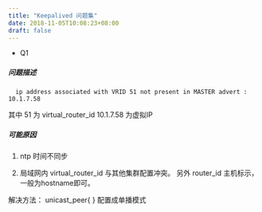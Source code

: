 ```yaml
---
title: "Keepalived 问题集"
date: 2018-11-05T10:08:23+08:00
draft: false
---
```


- Q1 

##### 问题描述 
```
  ip address associated with VRID 51 not present in MASTER advert : 10.1.7.58
```
其中 51 为 virtual_router_id 10.1.7.58 为虚拟IP

##### 可能原因
 
1. ntp 时间不同步

2. 局域网内 virtual_router_id 与其他集群配置冲突。 另外 router_id 主机标示，一般为hostname即可。

 解决方法： unicast_peer{ } 配置成单播模式
